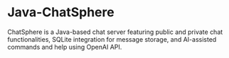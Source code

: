 # Java-ChatSphere
ChatSphere is a Java-based chat server featuring public and private chat functionalities, SQLite integration for message storage, and AI-assisted commands and help using OpenAI API.

